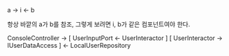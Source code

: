 a -> i <- b

항상 바깥의 a가 b를 참조,
그렇게 보려면 i, b가 같은 컴포넌트여야 한다.

ConsoleController -> [ UserInputPort <- UserInteractor ]
[ UserInteractor -> IUserDataAccess ] <- LocalUserRepository

